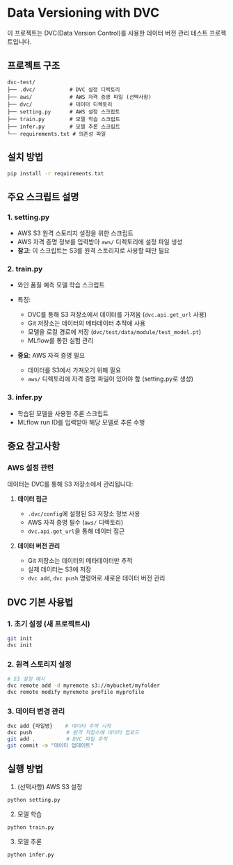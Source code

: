 # Data Versioning with DVC

이 프로젝트는 DVC(Data Version Control)를 사용한 데이터 버전 관리 테스트 프로젝트입니다.

## 프로젝트 구조
```
dvc-test/
├── .dvc/           # DVC 설정 디렉토리
├── aws/            # AWS 자격 증명 파일 (선택사항)
├── dvc/            # 데이터 디렉토리
├── setting.py      # AWS 설정 스크립트
├── train.py        # 모델 학습 스크립트
├── infer.py        # 모델 추론 스크립트
└── requirements.txt # 의존성 파일
```

## 설치 방법

```bash
pip install -r requirements.txt
```

## 주요 스크립트 설명

### 1. setting.py
- AWS S3 원격 스토리지 설정을 위한 스크립트
- AWS 자격 증명 정보를 입력받아 `aws/` 디렉토리에 설정 파일 생성
- **참고**: 이 스크립트는 S3를 원격 스토리지로 사용할 때만 필요

### 2. train.py
- 와인 품질 예측 모델 학습 스크립트
- 특징:
  - DVC를 통해 S3 저장소에서 데이터를 가져옴 (`dvc.api.get_url` 사용)
  - Git 저장소는 데이터의 메타데이터 추적에 사용
  - 모델을 로컬 경로에 저장 (`dvc/test/data/module/test_model.pt`)
  - MLflow를 통한 실험 관리

- **중요**: AWS 자격 증명 필요
  - 데이터를 S3에서 가져오기 위해 필요
  - `aws/` 디렉토리에 자격 증명 파일이 있어야 함 (setting.py로 생성)

### 3. infer.py
- 학습된 모델을 사용한 추론 스크립트
- MLflow run ID를 입력받아 해당 모델로 추론 수행

## 중요 참고사항

### AWS 설정 관련
데이터는 DVC를 통해 S3 저장소에서 관리됩니다:

1. **데이터 접근**
   - `.dvc/config`에 설정된 S3 저장소 정보 사용
   - AWS 자격 증명 필수 (`aws/` 디렉토리)
   - `dvc.api.get_url`을 통해 데이터 접근

2. **데이터 버전 관리**
   - Git 저장소는 데이터의 메타데이터만 추적
   - 실제 데이터는 S3에 저장
   - `dvc add`, `dvc push` 명령어로 새로운 데이터 버전 관리

## DVC 기본 사용법

### 1. 초기 설정 (새 프로젝트시)
```bash
git init
dvc init
```

### 2. 원격 스토리지 설정
```bash
# S3 설정 예시
dvc remote add -d myremote s3://mybucket/myfolder
dvc remote modify myremote profile myprofile
```

### 3. 데이터 변경 관리
```bash
dvc add {파일명}    # 데이터 추적 시작
dvc push           # 원격 저장소에 데이터 업로드
git add .          # DVC 파일 추적
git commit -m "데이터 업데이트"
```

## 실행 방법

1. (선택사항) AWS S3 설정
```bash
python setting.py
```

2. 모델 학습
```bash
python train.py
```

3. 모델 추론
```bash
python infer.py
``` 
